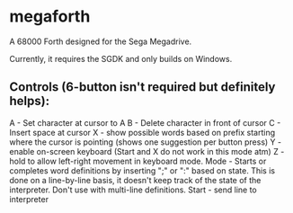megaforth
=========

A 68000 Forth designed for the Sega Megadrive.


Currently, it requires the SGDK and only builds on Windows.



Controls (6-button isn't required but definitely helps): 
--------------------------------------------------------
A - Set character at cursor to A 
B - Delete character in front of cursor 
C - Insert space at cursor 
X - show possible words based on prefix starting where the cursor is pointing (shows one suggestion per button press) 
Y - enable on-screen keyboard (Start and X do not work in this mode atm) 
Z - hold to allow left-right movement in keyboard mode. 
Mode - Starts or completes word definitions by inserting ";" or ":" based on state. This is done on a line-by-line basis, it doesn't keep track of the state of the interpreter. Don't use with multi-line definitions. 
Start - send line to interpreter
